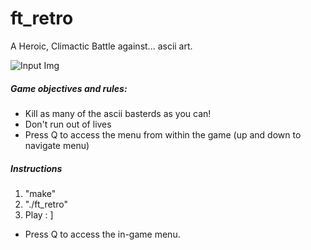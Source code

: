 # ft_retro
A Heroic, Climactic Battle against... ascii art.

![Input Img](http://full/path/to/img.jpg)

##### Game objectives and rules:
 * Kill as many of the ascii basterds as you can!
 * Don't run out of lives
 * Press Q to access the menu from within the game (up and down to navigate menu)

##### Instructions
 1. "make"
 2. "./ft_retro"
 3. Play : ]
 * Press Q to access the in-game menu.
